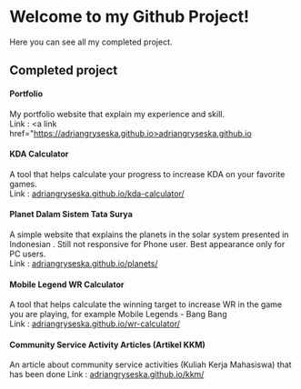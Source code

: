 # Welcome to my Github Project!
Here you can see all my completed project. 
## Completed project 

#### Portfolio
My portfolio website that explain my experience and skill.
<br>
Link : <a link href="https://adriangryseska.github.io>adriangryseska.github.io</a>

#### KDA Calculator
A tool that helps calculate your progress to increase KDA on your favorite games. <br>
Link : <a link href="https://adriangryseska.github.io/kda-calculator/">adriangryseska.github.io/kda-calculator/</a>

#### Planet Dalam Sistem Tata Surya
A simple website that explains the planets in the solar system presented in Indonesian . Still not responsive for Phone user. Best appearance only for PC users. <br> 
Link : <a link href="https://adriangryseska.github.io/planets//">adriangryseska.github.io/planets/</a>

#### Mobile Legend WR Calculator
A tool that helps calculate the winning target to increase WR in the game you are playing, for example Mobile Legends - Bang Bang <br>
Link : <a link href="https://adriangryseska.github.io/wr-calculator/">adriangryseska.github.io/wr-calculator/</a>

#### Community Service Activity Articles (Artikel KKM)
An article about community service activities (Kuliah Kerja Mahasiswa) that has been done 
Link : <a link href="https://adriangryseska.github.io/kkm/">adriangryseska.github.io/kkm/</a>
